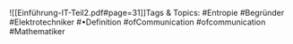 
![[Einführung-IT-Teil2.pdf#page=31]]Tags & Topics:
   #Entropie
   #Begründer
   #Elektrotechniker
   #•Definition
   #ofCommunication
   #ofcommunication
   #Mathematiker